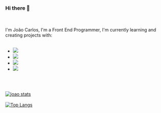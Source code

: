 ### Hi there 👋
<br/>
<br/>
I'm João Carlos, I'm a Front End Programmer, I'm currently learning and creating projects with:
   <br/> 
   <br/>
   
   - <img src="https://img.shields.io/badge/HTML-239120?style=for-the-badge&logo=html5&logoColor=white"/>
   - <img src="https://img.shields.io/badge/CSS-239120?&style=for-the-badge&logo=css3&logoColor=white"/>
   - <img src="https://img.shields.io/badge/JavaScript-323330?style=for-the-badge&logo=javascript&logoColor=F7DF1E"/>
   - <img src="https://img.shields.io/badge/React-20232A?style=for-the-badge&logo=react&logoColor=61DAFB"/>
   <br/>
   <br/>

 [![joao stats](https://github-readme-stats.vercel.app/api?username=joaocarlos1997)](https://github.com/anuraghazra/github-readme-stats)
 <br/>
 <br/>
[![Top Langs](https://github-readme-stats.vercel.app/api/top-langs/?username=joaocarlos1997)](https://github.com/anuraghazra/github-readme-stats)

   
